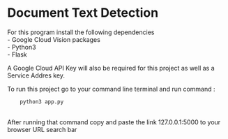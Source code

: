 # Document Text Detection

For this program install the following dependencies<br />
	- Google Cloud Vision packages <br />
	- Python3<br />
	- Flask<br />

A Google Cloud API Key will also be required for this project as well as a Service Addres key. <br />


To run this project go to your command line terminal and run command :<br />

		python3 app.py

<br />
 After running that command copy and paste the link 127.0.0.1:5000 to your browser URL search bar 
